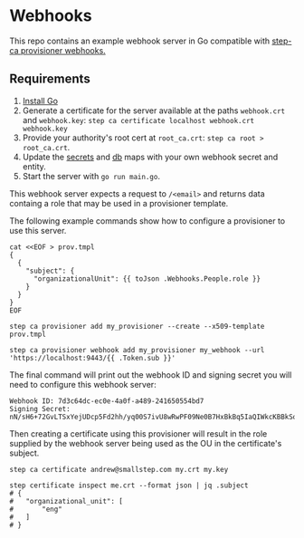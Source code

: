 # Webhooks

This repo contains an example webhook server in Go compatible with [step-ca provisioner webhooks.](https://smallstep.com/docs/step-ca/webhooks)

## Requirements

1. [Install Go](https://go.dev/doc/install)
2. Generate a certificate for the server available at the paths `webhook.crt` and `webhook.key`: `step ca certificate localhost webhook.crt webhook.key`
3. Provide your authority's root cert at `root_ca.crt`: `step ca root > root_ca.crt`.
4. Update the [secrets](https://github.com/smallstep/webhooks/blob/f6a74c2e30dcb19b15d9903fdb6271a8358d26cd/main.go#L31) and [db](https://github.com/smallstep/webhooks/blob/f6a74c2e30dcb19b15d9903fdb6271a8358d26cd/main.go#L26) maps with your own webhook secret and entity.
5. Start the server with `go run main.go`.
 
This webhook server expects a request to `/<email>` and returns data containg a role that may be used in a provisioner template.

The following example commands show how to configure a provisioner to use this server.

```
cat <<EOF > prov.tmpl
{
  {
    "subject": {
      "organizationalUnit": {{ toJson .Webhooks.People.role }}
    }
  }
}
EOF

step ca provisioner add my_provisioner --create --x509-template prov.tmpl

step ca provisioner webhook add my_provisioner my_webhook --url 'https://localhost:9443/{{ .Token.sub }}'
```

The final command will print out the webhook ID and signing secret you will need to configure this webhook server:

```
Webhook ID: 7d3c64dc-ec0e-4a0f-a489-241650554bd7
Signing Secret: nN/sH6+72GvLTSxYejUDcp5Fd2hh/yq00S7ivU8wRwPF09Ne0B7HxBkBq5IaQIWkcKBBkSoXuQyj62N3wwcYPQ==
```

Then creating a certificate using this provisioner will result in the role supplied by the webhook server being used as the OU in the certificate's subject.
```
step ca certificate andrew@smallstep.com my.crt my.key

step certificate inspect me.crt --format json | jq .subject
# {
#   "organizational_unit": [
#       "eng"
#   ]
# }
```
